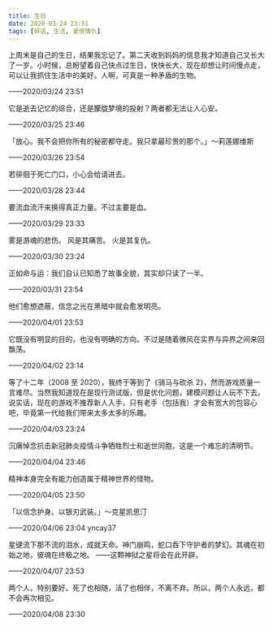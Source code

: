 ```yaml
---
title: 生日
date: 2020-03-24 23:51
tags: [碎语, 生活, 爱恨情仇]
---
```


上周末是自己的生日，结果我忘记了。第二天收到妈妈的信息我才知道自己又长大了一岁。小时候，总盼望着自己快点过生日，快快长大，现在却想让时间慢点走，可以让我抓住生活中的美好。人啊，可真是一种矛盾的生物。

——2020/03/24 23:51

它是逝去记忆的综合，还是朦胧梦境的投射？两者都无法让人心安。

——2020/03/25 23:46

「放心。我不会把你所有的秘密都夺走。我只拿最珍贵的那个。」～莉莲娜维斯

——2020/03/26 23:54

若徘徊于死亡门口，小心会给请进去。

——2020/03/28 23:44

要流血流汗来换得真正力量。不过主要是血。

——2020/03/29 23:33

雾是游魂的悲伤。 风是其痛苦。 火是其复仇。

——2020/03/30 23:24

正如命与运：我们自认已知悉了故事全貌，其实却只读了一半。

——2020/03/31 23:54

他们愈想遮蔽，信念之光在黑暗中就会愈发明亮。

——2020/04/01 23:53 

它既没有明显的目的，也没有明确的方向。不过是随着微风在实界与异界之间来回飘荡。

——2020/04/02 23:14

等了十二年（2008 至 2020），我终于等到了《骑马与砍杀 2》，然而游戏质量一言难尽。当然我知道现在是现行测试版，但是优化问题，建模问题让人玩不下去。说实话，现在的游戏不推荐新人入手，只有老手（包括我）才会有宽大的包容心吧，毕竟第一代给我们带来太多太多的乐趣。

——2020/04/03 23:24

沉痛悼念抗击新冠肺炎疫情斗争牺牲烈士和逝世同胞，这是一个难忘的清明节。

——2020/04/04 23:46

精神本身完全有能力创造属于精神世界的怪物。

——2020/04/05 23:50

「以信念护身。以银刃武装。」～克星凯思汀

——2020/04/06 23:04 yncay37

星键流下那不流的泪水，成就天命。神门崩鸣，蛇口吞下守护者的梦幻。其魂在初始之地，彼魂在终极之地。 ——这颗神狱之星将会在此开辟。

——2020/04/07 23:53

两个人，特别要好。死了也相随，活了也相伴，不离不弃。所以，两个人永远，都不会再次相见。

——2020/04/08 23:30
